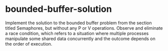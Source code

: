 # bounded-buffer-solution
Implement the solution to the bounded buffer problem from the section titled Semaphores, but without any P or V operations. Observe and eliminate a race condition, which refers to a situation where multiple processes manipulate some shared data concurrently and the outcome depends on the order of execution.
